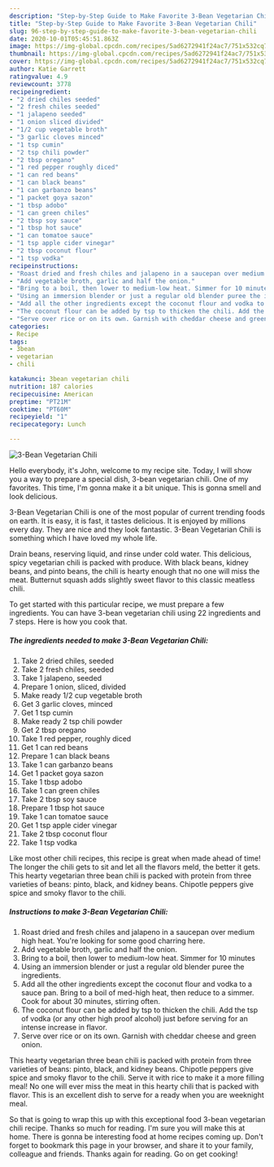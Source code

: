 ```yaml
---
description: "Step-by-Step Guide to Make Favorite 3-Bean Vegetarian Chili"
title: "Step-by-Step Guide to Make Favorite 3-Bean Vegetarian Chili"
slug: 96-step-by-step-guide-to-make-favorite-3-bean-vegetarian-chili
date: 2020-10-01T05:45:51.863Z
image: https://img-global.cpcdn.com/recipes/5ad6272941f24ac7/751x532cq70/3-bean-vegetarian-chili-recipe-main-photo.jpg
thumbnail: https://img-global.cpcdn.com/recipes/5ad6272941f24ac7/751x532cq70/3-bean-vegetarian-chili-recipe-main-photo.jpg
cover: https://img-global.cpcdn.com/recipes/5ad6272941f24ac7/751x532cq70/3-bean-vegetarian-chili-recipe-main-photo.jpg
author: Katie Garrett
ratingvalue: 4.9
reviewcount: 3778
recipeingredient:
- "2 dried chiles seeded"
- "2 fresh chiles seeded"
- "1 jalapeno seeded"
- "1 onion sliced divided"
- "1/2 cup vegetable broth"
- "3 garlic cloves minced"
- "1 tsp cumin"
- "2 tsp chili powder"
- "2 tbsp oregano"
- "1 red pepper roughly diced"
- "1 can red beans"
- "1 can black beans"
- "1 can garbanzo beans"
- "1 packet goya sazon"
- "1 tbsp adobo"
- "1 can green chiles"
- "2 tbsp soy sauce"
- "1 tbsp hot sauce"
- "1 can tomatoe sauce"
- "1 tsp apple cider vinegar"
- "2 tbsp coconut flour"
- "1 tsp vodka"
recipeinstructions:
- "Roast dried and fresh chiles and jalapeno in a saucepan over medium high heat. You&#39;re looking for some good charring here."
- "Add vegetable broth, garlic and half the onion."
- "Bring to a boil, then lower to medium-low heat. Simmer for 10 minutes"
- "Using an immersion blender or just a regular old blender puree the ingredients."
- "Add all the other ingredients except the coconut flour and vodka to a sauce pan. Bring to a boil of med-high heat, then reduce to a simmer. Cook for about 30 minutes, stirring often."
- "The coconut flour can be added by tsp to thicken the chili. Add the tsp of vodka (or any other high proof alcohol) just before serving for an intense increase in flavor."
- "Serve over rice or on its own. Garnish with cheddar cheese and green onion."
categories:
- Recipe
tags:
- 3bean
- vegetarian
- chili

katakunci: 3bean vegetarian chili 
nutrition: 187 calories
recipecuisine: American
preptime: "PT21M"
cooktime: "PT60M"
recipeyield: "1"
recipecategory: Lunch

---
```



![3-Bean Vegetarian Chili](https://img-global.cpcdn.com/recipes/5ad6272941f24ac7/751x532cq70/3-bean-vegetarian-chili-recipe-main-photo.jpg)

Hello everybody, it's John, welcome to my recipe site. Today, I will show you a way to prepare a special dish, 3-bean vegetarian chili. One of my favorites. This time, I'm gonna make it a bit unique. This is gonna smell and look delicious.

3-Bean Vegetarian Chili is one of the most popular of current trending foods on earth. It is easy, it is fast, it tastes delicious. It is enjoyed by millions every day. They are nice and they look fantastic. 3-Bean Vegetarian Chili is something which I have loved my whole life.

Drain beans, reserving liquid, and rinse under cold water. This delicious, spicy vegetarian chili is packed with produce. With black beans, kidney beans, and pinto beans, the chili is hearty enough that no one will miss the meat. Butternut squash adds slightly sweet flavor to this classic meatless chili.


To get started with this particular recipe, we must prepare a few ingredients. You can have 3-bean vegetarian chili using 22 ingredients and 7 steps. Here is how you cook that.

<!--inarticleads1-->

##### The ingredients needed to make 3-Bean Vegetarian Chili:

1. Take 2 dried chiles, seeded
1. Take 2 fresh chiles, seeded
1. Take 1 jalapeno, seeded
1. Prepare 1 onion, sliced, divided
1. Make ready 1/2 cup vegetable broth
1. Get 3 garlic cloves, minced
1. Get 1 tsp cumin
1. Make ready 2 tsp chili powder
1. Get 2 tbsp oregano
1. Take 1 red pepper, roughly diced
1. Get 1 can red beans
1. Prepare 1 can black beans
1. Take 1 can garbanzo beans
1. Get 1 packet goya sazon
1. Take 1 tbsp adobo
1. Take 1 can green chiles
1. Take 2 tbsp soy sauce
1. Prepare 1 tbsp hot sauce
1. Take 1 can tomatoe sauce
1. Get 1 tsp apple cider vinegar
1. Take 2 tbsp coconut flour
1. Take 1 tsp vodka


Like most other chili recipes, this recipe is great when made ahead of time! The longer the chili gets to sit and let all the flavors meld, the better it gets. This hearty vegetarian three bean chili is packed with protein from three varieties of beans: pinto, black, and kidney beans. Chipotle peppers give spice and smoky flavor to the chili. 

<!--inarticleads2-->

##### Instructions to make 3-Bean Vegetarian Chili:

1. Roast dried and fresh chiles and jalapeno in a saucepan over medium high heat. You&#39;re looking for some good charring here.
1. Add vegetable broth, garlic and half the onion.
1. Bring to a boil, then lower to medium-low heat. Simmer for 10 minutes
1. Using an immersion blender or just a regular old blender puree the ingredients.
1. Add all the other ingredients except the coconut flour and vodka to a sauce pan. Bring to a boil of med-high heat, then reduce to a simmer. Cook for about 30 minutes, stirring often.
1. The coconut flour can be added by tsp to thicken the chili. Add the tsp of vodka (or any other high proof alcohol) just before serving for an intense increase in flavor.
1. Serve over rice or on its own. Garnish with cheddar cheese and green onion.


This hearty vegetarian three bean chili is packed with protein from three varieties of beans: pinto, black, and kidney beans. Chipotle peppers give spice and smoky flavor to the chili. Serve it with rice to make it a more filling meal! No one will ever miss the meat in this hearty chili that is packed with flavor. This is an excellent dish to serve for a ready when you are weeknight meal. 

So that is going to wrap this up with this exceptional food 3-bean vegetarian chili recipe. Thanks so much for reading. I'm sure you will make this at home. There is gonna be interesting food at home recipes coming up. Don't forget to bookmark this page in your browser, and share it to your family, colleague and friends. Thanks again for reading. Go on get cooking!
